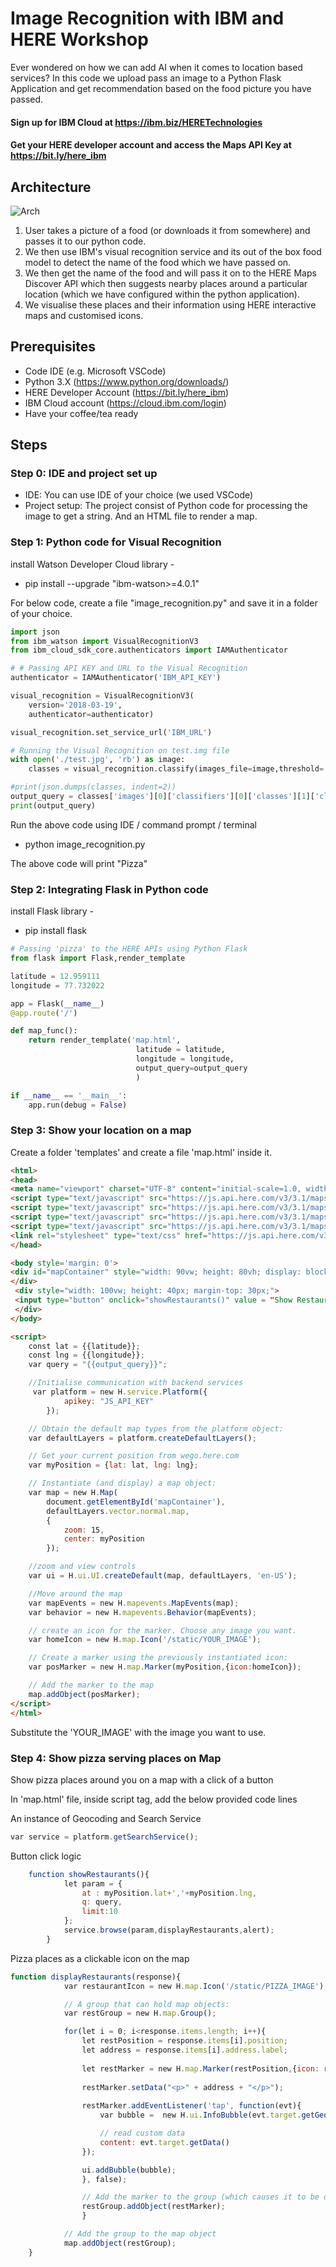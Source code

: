 # Image Recognition with IBM and HERE Workshop

Ever wondered on how we can add AI when it comes to location based services? In this code we upload pass an image to a Python Flask Application and get recommendation based on the food picture you have passed.

#### Sign up for IBM Cloud at https://ibm.biz/HERETechnologies
#### Get your HERE developer account and access the Maps API Key at https://bit.ly/here_ibm

## Architecture

![Arch](/images/AI_Location_Sol_Arch.png)

1. User takes a picture of a food (or downloads it from somewhere) and passes it to our python code.
2. We then use IBM's visual recognition service and its out of the box food model to detect the name of the food which we have passed on.
3. We then get the name of the food and will pass it on to the HERE Maps Discover API which then suggests nearby places around a particular location (which we have configured within the python application).
4. We visualise these places and their information using HERE interactive maps and customised icons.


## Prerequisites

- Code IDE (e.g. Microsoft VSCode)
- Python 3.X (https://www.python.org/downloads/)
- HERE Developer Account (https://bit.ly/here_ibm)
- IBM Cloud account (https://cloud.ibm.com/login)
- Have your coffee/tea ready

## Steps

### Step 0: IDE and project set up
- IDE: You can use IDE of your choice (we used VSCode)
- Project setup: The project consist of Python code for processing the image to get a string. And an HTML file to render a map.

### Step 1: Python code for Visual Recognition

install Watson Developer Cloud library -
- pip install --upgrade "ibm-watson>=4.0.1"

For below code, create a file "image_recognition.py" and save it in a folder of your choice.

```python
import json
from ibm_watson import VisualRecognitionV3
from ibm_cloud_sdk_core.authenticators import IAMAuthenticator

# # Passing API KEY and URL to the Visual Recognition
authenticator = IAMAuthenticator('IBM_API_KEY')

visual_recognition = VisualRecognitionV3(
    version='2018-03-19',
    authenticator=authenticator)

visual_recognition.set_service_url('IBM_URL') 

# Running the Visual Recognition on test.img file
with open('./test.jpg', 'rb') as image: 
    classes = visual_recognition.classify(images_file=image,threshold='0.6',classifier_ids='food').get_result()

#print(json.dumps(classes, indent=2))	
output_query = classes['images'][0]['classifiers'][0]['classes'][1]['class']
print(output_query)  
```
Run the above code using IDE / command prompt / terminal 
- python image_recognition.py

The above code will print "Pizza"

### Step 2: Integrating Flask in Python code

install Flask library -
- pip install flask

```python
# Passing 'pizza' to the HERE APIs using Python Flask
from flask import Flask,render_template

latitude = 12.959111
longitude = 77.732022

app = Flask(__name__)
@app.route('/')

def map_func():
	return render_template('map.html',
                            latitude = latitude,
                            longitude = longitude,
                            output_query=output_query
                            )

if __name__ == '__main__':
	app.run(debug = False)
```

### Step 3: Show your location on a map

Create a folder 'templates' and create a file 'map.html' inside it.

```html
<html>   
<head>   
<meta name="viewport" charset="UTF-8" content="initial-scale=1.0, width=device-width" />
<script type="text/javascript" src="https://js.api.here.com/v3/3.1/mapsjs-core.js"></script> 
<script type="text/javascript" src="https://js.api.here.com/v3/3.1/mapsjs-service.js"></script> 
<script type="text/javascript" src="https://js.api.here.com/v3/3.1/mapsjs-ui.js"></script> 
<script type="text/javascript" src="https://js.api.here.com/v3/3.1/mapsjs-mapevents.js"></script> 
<link rel="stylesheet" type="text/css" href="https://js.api.here.com/v3/3.1/mapsjs-ui.css"/> 
</head> 

<body style='margin: 0'> 
<div id="mapContainer" style="width: 90vw; height: 80vh; display: block; margin: 0 auto; border: solid 2px black; margin-top: 10px;" >
</div> 
 <div style="width: 100vw; height: 40px; margin-top: 30px;"> 
 <input type="button" onclick="showRestaurants()" value = "Show Restaurants" style="width: 200px; height: 30px; border: 2px solid black; display: block; margin: 0 auto; margin-top: 20px;"> 
 </div>
</body> 

<script>    
    const lat = {{latitude}}; 
    const lng = {{longitude}}; 
    var query = "{{output_query}}"; 

    //Initialise communication with backend services 
     var platform = new H.service.Platform({ 
            apikey: "JS_API_KEY"    
        }); 

    // Obtain the default map types from the platform object: 
    var defaultLayers = platform.createDefaultLayers(); 

    // Get your current position from wego.here.com 
    var myPosition = {lat: lat, lng: lng}; 

    // Instantiate (and display) a map object: 
    var map = new H.Map( 
        document.getElementById('mapContainer'), 
        defaultLayers.vector.normal.map, 
        { 
            zoom: 15, 
            center: myPosition 
        }); 

    //zoom and view controls 
    var ui = H.ui.UI.createDefault(map, defaultLayers, 'en-US'); 

    //Move around the map 
    var mapEvents = new H.mapevents.MapEvents(map); 
    var behavior = new H.mapevents.Behavior(mapEvents); 

    // create an icon for the marker. Choose any image you want. 
    var homeIcon = new H.map.Icon('/static/YOUR_IMAGE');  

    // Create a marker using the previously instantiated icon: 
    var posMarker = new H.map.Marker(myPosition,{icon:homeIcon}); 

    // Add the marker to the map  
    map.addObject(posMarker);    
</script>
</html>
```
Substitute the 'YOUR_IMAGE' with the image you want to use.

### Step 4: Show pizza serving places on Map

Show pizza places around you on a map with a click of a button
 
In 'map.html' file, inside script tag, add the below provided code lines
 
An instance of Geocoding and Search Service

```javascript
var service = platform.getSearchService();
```

Button click logic

```javascript
    function showRestaurants(){ 
            let param = { 
                at : myPosition.lat+','+myPosition.lng, 
                q: query, 
                limit:10 
            };  
            service.browse(param,displayRestaurants,alert); 
        } 
```

Pizza places as a clickable icon on the map

```javascript
function displayRestaurants(response){ 
            var restaurantIcon = new H.map.Icon('/static/PIZZA_IMAGE'); 

            // A group that can hold map objects: 
            var restGroup = new H.map.Group(); 

            for(let i = 0; i<response.items.length; i++){ 
                let restPosition = response.items[i].position; 
                let address = response.items[i].address.label; 
                 
                let restMarker = new H.map.Marker(restPosition,{icon: restaurantIcon} ); 
                 
                restMarker.setData("<p>" + address + "</p>"); 
                 
                restMarker.addEventListener('tap', function(evt){ 
                    var bubble =  new H.ui.InfoBubble(evt.target.getGeometry(), { 

                    // read custom data 
                    content: evt.target.getData() 
                }); 

                ui.addBubble(bubble); 
                }, false); 

                // Add the marker to the group (which causes it to be displayed on the map) 
                restGroup.addObject(restMarker); 
                } 

            // Add the group to the map object 
            map.addObject(restGroup); 
    }
```
